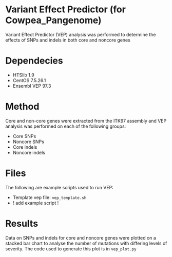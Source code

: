 # Variant Effect Predictor (for Cowpea_Pangenome)

Variant Effect Predictor (VEP) analysis was performed to determine the effects of SNPs and indels in both core and noncore genes
    
   
# Dependecies
- HTSlib 1.9
- CentOS 7.5.26.1
- Ensembl VEP 97.3
   
     
# Method     
Core and non-core genes were extracted from the ITK97 assembly and VEP analysis was performed on each of the following groups:     
- Core SNPs   
- Noncore SNPs  
- Core indels   
- Noncore indels   
      
      
# Files      
The following are example scripts used to run VEP:   
- Template vep file: `vep_template.sh` 
-  ! add example script !
     
     
# Results    
Data on SNPs and indels for core and noncore genes were plotted on a stacked bar chart to analyse the number of mutations with differing levels of severity. The code used to generate this plot is in `vep_plot.py`


